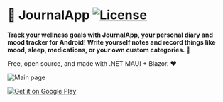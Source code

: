 ﻿# 🙂 JournalApp [![License](https://img.shields.io/github/license/danielchalmers/JournalApp)](LICENSE)

**Track your wellness goals with JournalApp, your personal diary and mood tracker for Android! Write yourself notes and record things like mood, sleep, medications, or your own custom categories. 📝**

Free, open source, and made with .NET MAUI + Blazor. ❤️

![Main page](https://github.com/danielchalmers/JournalApp/assets/7112040/b41e5df4-a805-426d-bcf9-6edf9d282643)

<a href='https://play.google.com/store/apps/details?id=com.danielchalmers.journalapp&pcampaignid=pcampaignidMKT-Other-global-all-co-prtnr-py-PartBadge-Mar2515-1'><img alt='Get it on Google Play' src='https://play.google.com/intl/en_us/badges/static/images/badges/en_badge_web_generic.png'/></a>
